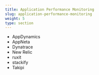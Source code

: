 ```yaml
---
title: Application Performance Monitoring
slug: application-performance-monitoring
weight: 5
type: section
---
```

* AppDynamics
* AppNeta
* Dynatrace
* New Relic
* ruxit
* stackify
* Takipi
